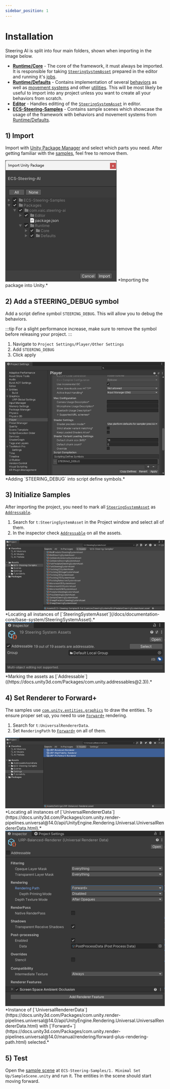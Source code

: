 ```yaml
---
sidebar_position: 1
---
```


# Installation

Steering AI is split into four main folders, shown when importing in the image below.

- [**Runtime/Core**](/docs/category/documentation-core) - The core of the framework, it must always be imported. It is responsible for taking [`SteeringSystemAsset`](/docs/documentation-core/base-system/SteeringSystemAsset) prepared in the editor and running it's [jobs](https://docs.unity3d.com/Manual/job-system.html). 
- [**Runtime/Defaults**](/docs/category/documentation-defaults) - Contains implementation of several [behaviors](/docs/category/behaviors-1) as well as [movement systems](/docs/category/movement) and other [utilities](/docs/category/utilities). This will be most likely be useful to import into any project unless you want to create all your behaviors from scratch.
- [**Editor**](/docs/documentation-core/editor) - Handles editting of the [`SteeringSystemAsset`](/docs/documentation-core/base-system/SteeringSystemAsset) in editor. 
- [**ECS-Steering-Samples**](/docs/category/samples) - Contains sample scenes which showcase the usage of the framework with behaviors and movement systems from [Runtime/Defaults](/docs/category/documentation-defaults).

## 1) Import

Import with [Unity Package Manager](https://docs.unity3d.com/Manual/upm-ui.html) and select which parts you need. After getting familiar with the [samples](/docs/category/samples), feel free to remove them.

<img src="/img/installation.png" alt="Description of the image"/>
*Importing the package into Unity.*

## 2) Add a STEERING_DEBUG symbol

Add a script define symbol `STEERING_DEBUG`. This will allow you to debug the behaviors. 

:::tip
For a slight performance increase, make sure to remove the symbol before releasing your project. 
:::

1) Navigate to `Project Settings/Player/Other Settings`
2) Add `STEERING_DEBUG` 
3) Click apply

<img src="/img/addDebugSymbol.png" alt="Description of the image"/>
*Adding `STEERING_DEBUG` into script define symbols.*

## 3) Initialize Samples

After importing the project, you need to mark all [`SteeringSystemAsset`](/docs/documentation-core/base-system/SteeringSystemAsset) as [`Addressable`](https://docs.unity3d.com/Packages/com.unity.addressables@2.3). 

1) Search for `t:SteeringSystemAsset` in the Project window and select all of them.
2) In the inspector check [`Addressable`](https://docs.unity3d.com/Packages/com.unity.addressables@2.3) on all the assets.

<img src="/img/markAddressable.png" alt="Description of the image"/>
*Locating all instances of [`SteeringSystemAsset`](/docs/documentation-core/base-system/SteeringSystemAsset).*

<img src="/img/markAddressable2.png" alt="Description of the image"/>
*Marking the assets as [`Addressable`]((https://docs.unity3d.com/Packages/com.unity.addressables@2.3)).*

## 4) Set Renderer to Forward+

The samples use [`com.unity.entities.graphics`](https://docs.unity3d.com/Packages/com.unity.entities.graphics@1.0) to draw the entities. To ensure proper set up, you need to use [`Forward+`](https://docs.unity3d.com/Packages/com.unity.render-pipelines.universal@14.0/manual/rendering/forward-plus-rendering-path.html) rendering. 

1) Search for `t:UniversalRendererData`.
2) Set `RenderingPath` to [`Forward+`](https://docs.unity3d.com/Packages/com.unity.render-pipelines.universal@14.0/manual/rendering/forward-plus-rendering-path.html) on all of them.

<img src="/img/markAsForwardPlus.png" alt="Description of the image"/>
*Locating all instances of [`UniversalRendererData`](https://docs.unity3d.com/Packages/com.unity.render-pipelines.universal@14.0/api/UnityEngine.Rendering.Universal.UniversalRendererData.html).*

<img src="/img/markAsForwardPlus2.png" alt="Description of the image"/>
*Instance of [`UniversalRendererData`](https://docs.unity3d.com/Packages/com.unity.render-pipelines.universal@14.0/api/UnityEngine.Rendering.Universal.UniversalRendererData.html) with [`Forward+`](https://docs.unity3d.com/Packages/com.unity.render-pipelines.universal@14.0/manual/rendering/forward-plus-rendering-path.html) selected.*

## 5) Test

Open the [sample scene](/docs/samples/minimal-set-up) at `ECS-Steering-Samples/1. Minimal Set Up/SampleScene.unity` and run it. The entities in the scene should start moving forward.

